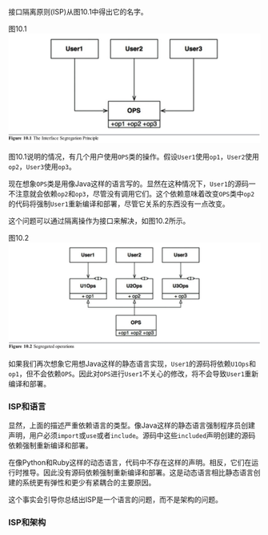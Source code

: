 接口隔离原则(ISP)从图10.1中得出它的名字。

图10.1
![](media/15424730355630.jpg)

图10.1说明的情况，有几个用户使用`OPS`类的操作。假设`User1`使用`op1`，`User2`使用`op2`，`User3`使用`op3`。

现在想象`OPS`类是用像Java这样的语言写的。显然在这种情况下，`User1`的源码一不注意就会依赖`op2`和`op3`，尽管没有调用它们。这个依赖意味着改变`OPS`类中`op2`的代码将强制`User1`重新编译和部署，尽管它关系的东西没有一点改变。

这个问题可以通过隔离操作为接口来解决，如图10.2所示。

图10.2
![](media/15424735180050.jpg)

如果我们再次想象它用想Java这样的静态语言实现，`User1`的源码将依赖`U1Ops`和`op1`，但不会依赖`OPS`。因此对`OPS`进行`User1`不关心的修改，将不会导致`User1`重新编译和部署。

### ISP和语言
显然，上面的描述严重依赖语言的类型。像Java这样的静态语言强制程序员创建声明，用户必须`import`或`use`或者`include`。源码中这些`included`声明创建的源码依赖强制重新编译和部署。

在像Python和Ruby这样的动态语言，代码中不存在这样的声明。相反，它们在运行时推导。因此没有源码依赖强制重新编译和部署。这是动态语言相比静态语言创建的系统更有弹性和更少有紧耦合的主要原因。

这个事实会引导你总结出ISP是一个语言的问题，而不是架构的问题。

### ISP和架构


